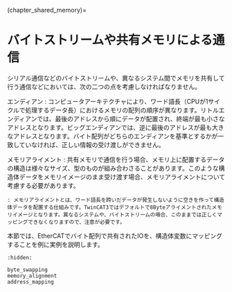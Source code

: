 (chapter_shared_memory)=
# バイトストリームや共有メモリによる通信

シリアル通信などのバイトストリームや、異なるシステム間でメモリを共有して行う通信などにおいては、次の二つの点を考慮しなければなりません。

エンディアン
    : コンピュータアーキテクチャにより、ワード語長（CPUが1サイクルで処理するデータ長）におけるメモリの配列の順序が異なります。リトルエンディアンでは、最後のアドレスから順にデータが配置され、終端が最も小さなアドレスとなります。ビッグエンディアンでは、逆に最後のアドレスが最も大きなアドレスとなります。バイト配列がどちらのエンディアンを基準とするかが一致していなければ、正しい情報の受け渡しができません。

メモリアライメント
    : 共有メモリで通信を行う場合、メモリ上に配置するデータの構造は様々なサイズ、型のものが組み合わさることがあります。このような構造体データをメモリイメージのまま受け渡す場合、メモリアライメントについて考慮する必要があります。

    : メモリアライメントとは、ワード語長を跨いだデータが発生しないように空きを作って構造体データを配置する仕組みです。TwinCAT3ではデフォルトで8Byteアライメントされたメモリイメージとなります。異なるシステムや、バイトストリームの場合、このままでは正しくマッピングできなくなりますので、注意が必要です。

本節では、EtherCATでバイト配列で共有されたIOを、構造体変数にマッピングすることを例に実例を説明します。

```{toctree}
:hidden:

byte_swapping
memory_alignment
address_mapping
```
